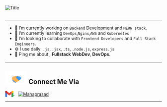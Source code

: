 
<div align="left">
  <img src="https://readme-typing-svg.herokuapp.com?font=Sour+Gummy&weight=1000&duration=1500&pause=900&center=true&vCenter=true&width=435&lines=Hello!!+I'm+Sheepu+;Welcome+to+my+profile!!" alt="Title"></img>
</div>


<br>




<table align="center">
<tr border="none">
<td width="50%" align="left">

- 🔭 I’m currently working on `Backend` Development and `MERN stack`.
- 🌱 I’m currently learning `DevOps`,`Nginx`,`AWS` and `Kubernetes`
- 👯 I’m looking to collaborate with `Frontend Developers` and `Full Stack Engineers`.
- ⚙️ I use daily: `.js`, `.jsx`, `.ts`, `.node.js`, `express.js`
- 💬 Ping me about , **Fullstack WebDev**, **DevOps**.

</td>

</tr>
</table>








## <img src='https://raw.githubusercontent.com/ashu-guo/ashu-guo/main/assets/handshake.gif' width="70px" height="40px"> Connect Me Via





  <a href="mailto:Mahaprasadjata99@gmail.com" >
    <img align="center" alt="Mahaprasad | Gmail" width="26px" src="https://raw.githubusercontent.com/ashu-guo/ashu-guo/master/assets/gmail.svg" />
  </a> &nbsp;&nbsp;
  <a href="https://x.com/Mahaprasad711" target="blank"><img align="center" src="https://raw.githubusercontent.com/rahuldkjain/github-profile-readme-generator/master/src/images/icons/Social/twitter.svg" alt="Mahaprasad" height="30" width="40" /></a>

<p>





---


